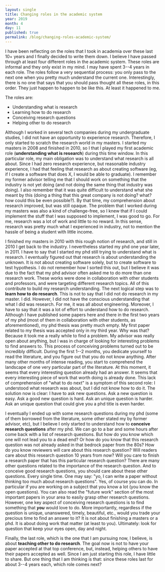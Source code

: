 ```yaml
---
layout: single
title: Changing roles in the academic system
year: 2019
month: 4
day: 11
published: true
permalink: /blog/changing-roles-academic-system/
---
```


I have been reflecting on the roles that I took in academia over these last 10+
years and I finally decided to write them down. I believe I have passed through at
least four different roles in the academic system. These roles are informal and
they only exist in my mind. I may have spent 3--4 years in
each role. The roles follow a very sequential process: you only pass to the
next one when you pretty much understand the current one. Interestingly, there
is no one that says that you should pass thought all these roles, in this order.
They just happen to happen to be like this. At least it happened to me.

The roles are:

- Understanding what is research
- Learning how to do research
- Conceiving research questions
- Helping other to do research

Although I worked in several tech companies during my undergraduate studies,
I did not have an opportunity to experience research.
Therefore, I only started to scratch the research world in my masters. I started
my masters in 2008 and finished in 2010, so I that I played my first academic
role (**understanding what is research**) during this time window. In this particular
role, my main obligation was to understand what research is all about. Since I had zero
research experience, but reasonable industry experience, I had that feeling that
research as about creating software (eg, if I create a software that does X, I
would be able to graduate). I remember my former advisor telling me that I should
work on something that the industry is not yet doing (and not doing the same thing
that industry was doing). I also remember that it was quite difficult to understand
what she meant by this (doing a thing that this great company is not doing? what?
how could this be even possible?). By that time, my comprehension about research
improved, but was still opaque. The problem that I worked during my masters was
also a kind of challenge-free, so I knew that if I could implement the stuff that
I was supposed to implement, I was good to go. For me, research was a lot of work
and little to no reward. In this sense, research was pretty much what I  experienced
in industry, not to mention the hassle of being a student with little income.  

I finished my masters in 2010 with this rough notion of research, and still in
2010 I get back to the industry. I nevertheless started my phd one year later,
in 2011. I have to say that I started my phd still trying to understand what is
research. I eventually figured out that research is about understanding the unknown.
It is not about creating software solely, but to create software to test hypothesis.
I do not remember how I sorted this out, but I believe it was due to the fact
that my phd advisor often asked me to do more than one research work. These works
were done in collaboration with other students and professors, and were targeting
different research topics. All of this contribute to build my research understanding.
The next logical step was to **learn how to do research**. This is not to say that
I did not do research in my master. I did. However, I did not have the conscious
understanding that what I did was research. For me, it was all about engineering.
Moreover, I have to say that it was a lot of effort to understand how to do research.
Although I have published some papers here and there in the first two years of my
phd (most of them in collaboration with other students, as aforementioned), my
phd thesis was pretty much empty. My first paper related to my thesis was accepted
only in my third year. Why was that? Because it took me a really while to find a
problem. My advisor was really open about anything, but I was in charge of looking
for interesting problems to find answers to. This process of conceiving problems
turned out to be incredibly difficult. During the first 1--2 months, you dedicate
yourself to read the literature, and you figure out that you do not know anything.
After many other months of intense reading, you start to comprehend the landscape
of one very particular part of the literature. At this moment, it seems that every
interesting question already had an answer. It seems that every interesting piece
of work that worth doing is already done. This lack of comprehension of "what to
do next" is a symptom of this second role: I understood what research was about, but
I did not know how to do it. The solution now is clear: I have to ask new questions.
Ask a new question is easy. Ask a good new question is hard. Ask an unique question
is harder. Ask an unique question that could give you a phd title is even harder.

I eventually I ended up with some research questions during my phd (some of them
borrowed from the literature, some other stated my by former advisor, etc), but
I believe I only started to understand how to **conceive research questions**
after my phd. We can go to a bar and some hours after come back with a list of
research questions. But how do you know which one will not lead you to a dead end?
Or how do you know that this research question was not already asked in that bedrock
paper from the 80s? How do you know reviewers will care about this research question?
Will readers care about this research question 10 years from now? Will you care
to finish a research paper that has this particular research question? There are
many other questions related to the importance of the research question. And to
conceive good research questions, you should care about these other questions.
Every single time. One may say: "yo, I can write a paper without thinking too
much about research questions". Yes, of course you can do. In particular if you
are working on a subject that you know a lot (you know the open questions). You
can also read the "future work" section of the most important papers in your area
to easily grasp other research questions. However, one key aspect of conceiving
research questions is to find something that ***you*** would love to do. More
importantly, regardless if the question is unique, unanswered, timely, beautiful,
etc., would you trade your precious time to find an answer to it? It is not about
finishing a masters or a phd. It is about doing work that matter (at least to you).
Ultimately: look for question that keep your eyes open, day and night.

Finally, the last role, which is the one that I am pursuing now, I believe, is
about **teaching other to do research**. The goal now is not to have your paper
accepted at that top conference, but, instead, helping others to have their papers
accepted as well. Since I am just starting this role, I have little to share. But
one thing that I am thinking is that: since these roles last for about 3--4 years
each, which role comes next?
